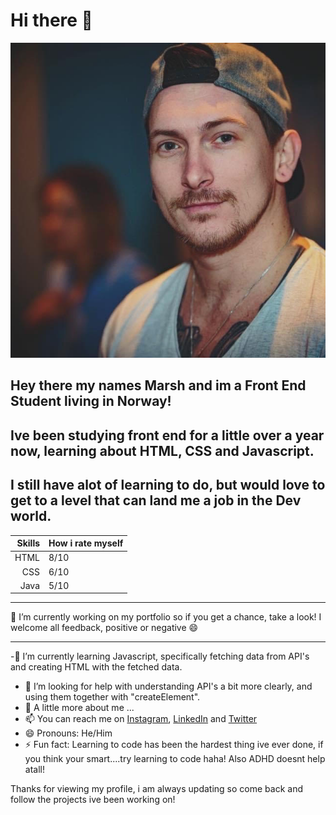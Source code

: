 # Hi there 👋

![image](Marsh.jpg)

## Hey there  my names Marsh and im a Front End Student living in Norway!
## Ive been studying front end for a little over a year now, learning about HTML, CSS and Javascript. 
## I still have alot of learning to do, but would love to get to a level that can land me a job in the Dev world.


| Skills | How i rate myself |
|-------:|-------------------|
|  HTML  | 8/10              |
|   CSS  | 6/10              |
|  Java  | 5/10              |

---

 🔭 I’m currently working on my portfolio so if you get a chance, take a look! I welcome all feedback, positive or negative 😄
 
 ---

-🌱 I’m currently learning Javascript, specifically fetching data from API's and creating HTML with the fetched data.
- 🤔 I’m looking for help with understanding API's a bit more clearly, and using them together with "createElement". 
- 💬 A little more about me ...
- 📫 You can reach me on [Instagram](http://www.instagram.com), [LinkedIn](http://www.linkedin.com) and [Twitter](http://www.twitter.com)
- 😄 Pronouns: He/Him
- ⚡ Fun fact: Learning to code has been the hardest thing ive ever done, if you think your smart....try learning to code haha! Also ADHD doesnt help atall!

Thanks for viewing my profile, i am always updating so come back and follow the projects ive been working on!
